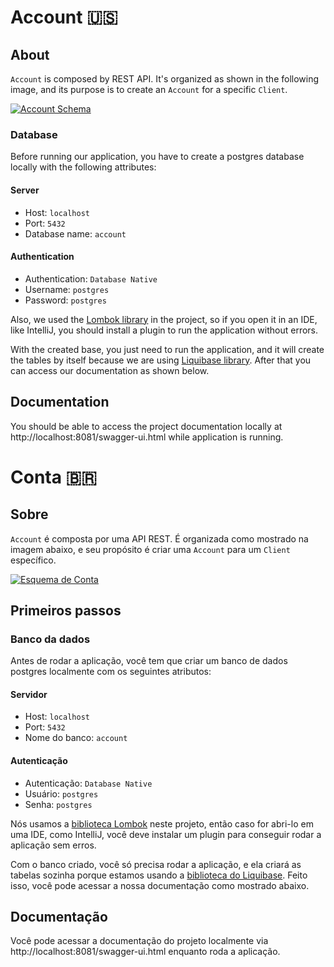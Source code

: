 # Account 🇺🇸

## About
`Account` is composed by REST API. It's organized as shown in the following image, and its purpose is to create an `Account` for a specific `Client`.

[![Account Schema](https://i.postimg.cc/NMKn28Pp/account-schema.png)](https://postimg.cc/0MqnLSvw)
### Database
Before running our application, you have to create a postgres database locally with the following attributes:
#### Server
* Host: `localhost`
* Port: `5432`
* Database name: `account`
#### Authentication
* Authentication: `Database Native`
* Username: `postgres`
* Password: `postgres`

Also, we used the [Lombok library](https://projectlombok.org/) in the project, so if you open it in an IDE, like IntelliJ, you should install a plugin to run the application without errors.

With the created base, you just need to run the application, and it will create the tables by itself because we are using [Liquibase library](https://www.liquibase.org/). After that you can access our documentation as shown below.  

## Documentation
You should be able to access the project documentation locally at http://localhost:8081/swagger-ui.html while application is running.


# Conta 🇧🇷
## Sobre
`Account` é composta por uma API REST. É organizada como mostrado na imagem abaixo, e seu propósito é criar uma `Account` para um `Client` específico.

[![Esquema de Conta](https://i.postimg.cc/NMKn28Pp/account-schema.png)](https://postimg.cc/0MqnLSvw)
## Primeiros passos
### Banco da dados
Antes de rodar a aplicação, você tem que criar um banco de dados postgres localmente com os seguintes atributos:
#### Servidor
* Host: `localhost`
* Port: `5432`
* Nome do banco: `account`
#### Autenticação
* Autenticação: `Database Native`
* Usuário: `postgres`
* Senha: `postgres`

Nós usamos a [biblioteca Lombok](https://projectlombok.org/) neste projeto, então caso for abri-lo em uma IDE, como IntelliJ, você deve instalar um plugin para conseguir rodar a aplicação sem erros.

Com o banco criado, você só precisa rodar a aplicação, e ela criará as tabelas sozinha porque estamos usando a [biblioteca do Liquibase](https://www.liquibase.org/). Feito isso, você pode acessar a nossa documentação como mostrado abaixo.  

## Documentação
Você pode acessar a documentação do projeto localmente via http://localhost:8081/swagger-ui.html enquanto roda a aplicação.



